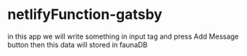 # netlifyFunction-gatsby

in this app we will write something in input tag and press Add Message button then this data will stored in faunaDB
